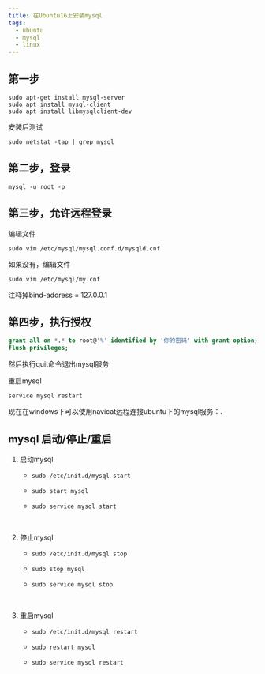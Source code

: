 ```yaml
---
title: 在Ubuntu16上安装mysql
tags: 
  - ubuntu
  - mysql
  - linux
---
```


## 第一步

```shell
sudo apt-get install mysql-server
sudo apt install mysql-client
sudo apt install libmysqlclient-dev
```

安装后测试

```shell
sudo netstat -tap | grep mysql
```

## 第二步，登录

````shell
mysql -u root -p
````

## 第三步，允许远程登录

编辑文件

```shell
sudo vim /etc/mysql/mysql.conf.d/mysqld.cnf
```

如果没有，编辑文件

```shell
sudo vim /etc/mysql/my.cnf
```

注释掉bind-address = 127.0.0.1

## 第四步，执行授权

```sql
grant all on *.* to root@'%' identified by '你的密码' with grant option;
flush privileges;
```

然后执行quit命令退出mysql服务

重启mysql

```shell
service mysql restart
```

现在在windows下可以使用navicat远程连接ubuntu下的mysql服务：.

## mysql 启动/停止/重启

1. 启动mysql

   - ```shell
     sudo /etc/init.d/mysql start
     ```

   - ```shell
     sudo start mysql
     ```

   - ```shell
     sudo service mysql start
     ```

     ​

2. 停止mysql

   - ```shell
     sudo /etc/init.d/mysql stop
     ```

   - ```shell
     sudo stop mysql
     ```

   - ```shell
     sudo service mysql stop
     ```

     ​

3. 重启mysql

   - ```shell
     sudo /etc/init.d/mysql restart
     ```

   - ```shell
     sudo restart mysql 
     ```

   - ```shell
     sudo service mysql restart
     ```

     ​
